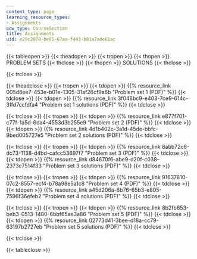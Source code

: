 ```yaml
---
content_type: page
learning_resource_types:
- Assignments
ocw_type: CourseSection
title: Assignments
uid: e29c2070-be95-67aa-f443-b81a7ade61ac
---
```


{{< tableopen >}}
{{< theadopen >}}
{{< tropen >}}
{{< thopen >}}
PROBLEM SETS
{{< thclose >}}
{{< thopen >}}
SOLUTIONS
{{< thclose >}}

{{< trclose >}}

{{< theadclose >}}
{{< tropen >}}
{{< tdopen >}}
{{% resource_link 005d8ee7-453e-b01e-1305-31af26cf9a6b "Problem set 1 (PDF)" %}}
{{< tdclose >}}
{{< tdopen >}}
{{% resource_link 3f046bc9-e403-7ce9-614c-3ffd7ccfdfa4 "Problem set 1 solutions (PDF)" %}}
{{< tdclose >}}

{{< trclose >}}
{{< tropen >}}
{{< tdopen >}}
{{% resource_link e877f701-c77f-1a5d-6da4-4553d3b255e9 "Problem set 2 (PDF)" %}}
{{< tdclose >}}
{{< tdopen >}}
{{% resource_link 4d1b402c-3a1d-45de-bbfc-9bed005727e5 "Problem set 2 solutions (PDF)" %}}
{{< tdclose >}}

{{< trclose >}}
{{< tropen >}}
{{< tdopen >}}
{{% resource_link 8abb72c6-dc73-1138-d4bd-cafcc53697f7 "Problem set 3 (PDF)" %}}
{{< tdclose >}}
{{< tdopen >}}
{{% resource_link d84670f6-abe9-d20f-c038-2373c7514f33 "Problem set 3 solutions (PDF)" %}}
{{< tdclose >}}

{{< trclose >}}
{{< tropen >}}
{{< tdopen >}}
{{% resource_link 91637810-07c2-8557-ecf4-b78a98e5a1c8 "Problem set 4 (PDF)" %}}
{{< tdclose >}}
{{< tdopen >}}
{{% resource_link a45d206a-6b76-65b3-e805-7596f36efeb2 "Problem set 4 solutions (PDF)" %}}
{{< tdclose >}}

{{< trclose >}}
{{< tropen >}}
{{< tdopen >}}
{{% resource_link 8b2fb653-beb3-0513-1480-6bbf65ae3a86 "Problem set 5 (PDF)" %}}
{{< tdclose >}}
{{< tdopen >}}
{{% resource_link 02773d41-3bee-d18a-cc79-63197b2727eb "Problem set 5 solutions (PDF)" %}}
{{< tdclose >}}

{{< trclose >}}

{{< tableclose >}}